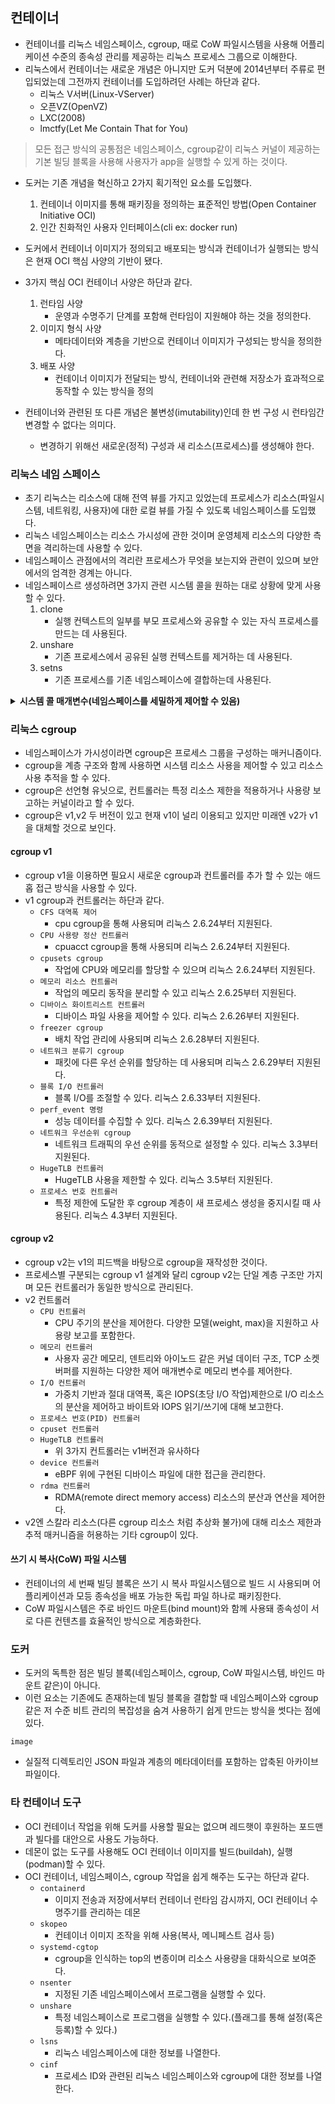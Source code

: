 ## 컨테이너

- 컨테이너를 리눅스 네임스페이스, cgroup, 때로 CoW 파일시스템을 사용해 어플리케이션 수준의 종속성 관리를 제공하는 리눅스 프로세스 그룹으로 이해한다.
- 리눅스에서 컨테이너는 새로운 개념은 아니지만 도커 덕분에 2014년부터 주류로 편입되었는데 그전까지 컨테이너를 도입하려던 사례는 하단과 같다.
  - 리눅스 V서버(Linux-VServer)
  - 오픈VZ(OpenVZ)
  - LXC(2008)
  - lmctfy(Let Me Contain That for You)

> 모든 접근 방식의 공통점은 네임스페이스, cgroup같이 리눅스 커널이 제공하는 기본 빌딩 블록을 사용해 사용자가 app을 실행할 수 있게 하는 것이다.

- 도커는 기존 개념을 혁신하고 2가지 획기적인 요소를 도입했다.
    1. 컨테이너 이미지를 통해 패키징을 정의하는 표준적인 방법(Open Container Initiative OCI)
    2. 인간 친화적인 사용자 인터페이스(cli ex: docker run)
- 도커에서 컨테이너 이미지가 정의되고 배포되는 방식과 컨테이너가 실행되는 방식은 현재 OCI 핵심 사양의 기반이 됐다.
- 3가지 핵심 OCI 컨테이너 사양은 하단과 같다.
    1. 런타임 사양
       - 운영과 수명주기 단계를 포함해 런타임이 지원해야 하는 것을 정의한다.
    2. 이미지 형식 사양 
       - 메타데이터와 계층을 기반으로 컨테이너 이미지가 구성되는 방식을 정의한다.
    3. 배포 사양
       - 컨테이너 이미지가 전달되는 방식, 컨테이너와 관련해 저장소가 효과적으로 동작할 수 있는 방식을 정의

- 컨테이너와 관련된 또 다른 개념은 불변성(imutability)인데 한 번 구성 시 런타임간 변경할 수 없다는 의미다.
  - 변경하기 위해선 새로운(정적) 구성과 새 리소스(프로세스)를 생성해야 한다.

### 리눅스 네임 스페이스

- 초기 리눅스는 리소스에 대해 전역 뷰를 가지고 있었는데 프로세스가 리소스(파일시스템, 네트워킹, 사용자)에 대한 로컬 뷰를 가질 수 있도록 네임스페이스를 도입했다.
- 리눅스 네임스페이스는 리소스 가시성에 관한 것이며 운영체제 리소스의 다양한 측면을 격리하는데 사용할 수 있다.
- 네임스페이스 관점에서의 격리란 프로세스가 무엇을 보는지와 관련이 있으며 보안에서의 엄격한 경계는 아니다.
- 네임스페이스르 생성하려면 3가지 관련 시스템 콜을 원하는 대로 상황에 맞게 사용할 수 있다.
    1. clone
        - 실행 컨텍스트의 일부를 부모 프로세스와 공유할 수 있는 자식 프로세스를 만드는 데 사용된다.
    2. unshare
        - 기존 프로세스에서 공유된 실행 컨텍스트를 제거하는 데 사용된다.
    3. setns
        - 기존 프로세스를 기존 네임스페이스에 결합하는데 사용된다.


<details>
<summary><strong>시스템 콜 매개변수(네임스페이스를 세밀하게 제어할 수 있음)</strong></summary>
<div>

- `CLONE_NEWNS`
  - 파일시스템 마운트 지점에 사용한다. 
  - /prod/$PID/mounts를 통해 확인할 수 있으며 리눅스 2.4.19부터 지원된다.
- `CLONE_NEWUTS`
  - 호스트명과 (NIS) 도메인 이름 격리를 만들 때 사용한다.
  - uname -n 과 hostname -f 를 통해 확인할 수 있으며 리눅스 2.6.19부터 지원된다.
- `CLONE_NEWIPC`
  - 시스템V IPC 객체나 POSIX 메시지 큐 같은 프로세스간 통신(IPC)의 리소스 격리를 할 때 사용한다.
  - /proc/sys/fs/mqueue, /proc/sys/kernel, /proc/sysvipc를 통해 확인할 수 있고 리눅스 2.6.19부터 지원된다.
- `CLONE_NEWPID`
  - PID 번호 공간 격리를 할 때 사용한다. 
  - /proc/$PID/status를 통해 세부 정보를 수집할 수 있으며 리눅스 2.6.24부터 지원된다.
- `CLONE_NEWNET`
  - 네트워크 디바이스, IP 주소, IP 라우팅 테이블, 포트 번호 같은 네트워크 시스템 리소스의 가시성을 제어하는 데 사용한다.
  - ip netns list, /proc/net, /sys/class/net을 통해 확인할 수 있고 리눅스 2.6.29부터 지원된다.
- `CLONE_NEWUSER`
  - 네임스페이스 내부/외부에서 UID+GID를 매핑하는 데 사용한다.
  - id 명령과 /proc/$PID/uid_map, /proc/$PID/gid_map을 통해 UID,GID 그리고 해당 매핑을 조회할 수 있고 리눅스 3.8부터 지원
- `CLONE_NEWGROUP`
  - 네임스페이스에서 cgroup을 관리하는 데 사용한다..
  - /sys/fs/cgroup, /proc/cgroup, /proc/$PID/cgroup을 통해 확인할 수 있으며 리눅스 4.6부터 지원한다.

```shell

$ sudo lsns # 시스템에서 사용 중인 네임스페이스를 보는 방법
        NS TYPE  NPROCS   PID USER      COMMAND
4026531836 pid      424     1 root      /usr/lib/systemd/systemd --switched-root
4026531837 user     861     1 root      /usr/lib/systemd/systemd --switched-root
4026531838 uts      424     1 root      /usr/lib/systemd/systemd --switched-root
4026531839 ipc      424     1 root      /usr/lib/systemd/systemd --switched-root
```

</div>
</details>

### 리눅스 cgroup

- 네임스페이스가 가시성이라면 cgroup은 프로세스 그룹을 구성하는 매커니즘이다.
- cgroup을 계층 구조와 함께 사용하면 시스템 리소스 사용을 제어할 수 있고 리소스 사용 추적을 할 수 있다.
- cgroup은 선언형 유닛으로, 컨트롤러는 특정 리소스 제한을 적용하거나 사용량 보고하는 커널이라고 할 수 있다.
- cgroup은 v1,v2 두 버전이 있고 현재 v1이 널리 이용되고 있지만 미래엔 v2가 v1을 대체할 것으로 보인다.


#### cgroup v1

- cgroup v1을 이용하면 필요시 새로운 cgroup과 컨트롤러를 추가 할 수 있는 애드홉 접근 방식을 사용할 수 있다.
- v1 cgroup과 컨트롤러는 하단과 같다.
  - `CFS 대역폭 제어`
    - cpu cgroup을 통해 사용되며 리눅스 2.6.24부터 지원된다.
  - `CPU 사용량 정산 컨트롤러`
    - cpuacct cgroup을 통해 사용되며 리눅스 2.6.24부터 지원된다.
  - `cpusets cgroup`
    - 작업에 CPU와 메모리를 할당할 수 있으며 리눅스 2.6.24부터 지원된다.
  - `메모리 리소스 컨트롤러`
    - 작업의 메모리 동작을 분리할 수 있고 리눅스 2.6.25부터 지원된다.
  - `디바이스 화이트리스트 컨트롤러`
    - 디바이스 파일 사용을 제어할 수 있다. 리눅스 2.6.26부터 지원된다.
  - `freezer cgroup`
    - 배치 작업 관리에 사용되며 리눅스 2.6.28부터 지원된다.
  - `네트워크 분류기 cgroup`
    - 패킷에 다른 우선 순위를 할당하는 데 사용되며 리눅스 2.6.29부터 지원된다.
  - `블록 I/O 컨트롤러`
    - 블록 I/O를 조절할 수 있다. 리눅스 2.6.33부터 지원된다.
  - `perf_event 명령`
    - 성능 데이터를 수집할 수 있다. 리눅스 2.6.39부터 지원된다.
  - `네트워크 우선순위 cgroup`
    - 네트워크 트래픽의 우선 순위를 동적으로 설정할 수 있다. 리눅스 3.3부터 지원된다.
  - `HugeTLB 컨트롤러`
    - HugeTLB 사용을 제한할 수 있다. 리눅스 3.5부터 지원된다.
  - `프로세스 번호 컨트롤러`
    - 특정 제한에 도달한 후 cgroup 계층이 새 프로세스 생성을 중지시킬 때 사용된다. 리눅스 4.3부터 지원된다.

#### cgroup v2

- cgroup v2는 v1의 피드백을 바탕으로 cgroup을 재작성한 것이다.
- 프로세스별 구분되는 cgroup v1 설계와 달리 cgroup v2는 단일 계층 구조만 가지며 모든 컨트롤러가 동일한 방식으로 관리된다.
- v2 컨트롤러
  - `CPU 컨트롤러`
    - CPU 주기의 분산을 제어한다. 다양한 모델(weight, max)을 지원하고 사용량 보고를 포함한다.
  - `메모리 컨트롤러`
    - 사용자 공간 메모리, 덴트리와 아이노드 같은 커널 데이터 구조, TCP 소켓 버퍼를 지원하는 다양한 제어 매개변수로 메모리 변수를 제어한다.
  - `I/O 컨트롤러`
    - 가중치 기반과 절대 대역폭, 혹은 IOPS(초당 I/O 작업)제한으로 I/O 리소스의 분산을 제어하고 바이트와 IOPS 읽기/쓰기에 대해 보고한다.
  - `프로세스 번호(PID) 컨트롤러`
  - `cpuset 컨트롤러`
  - `HugeTLB 컨트롤러`
    - 위 3가지 컨트롤러는 v1버전과 유사하다
  - `device 컨트롤러`
    - eBPF 위에 구현된 디바이스 파일에 대한 접근을 관리한다.
  - `rdma 컨트롤러`
    - RDMA(remote direct memory access) 리소스의 분산과 연산을 제어한다.
- v2엔 스칼라 리소스(다른 cgroup 리소스 처럼 추상화 불가)에 대해 리소스 제한과 추적 매커니즘을 허용하는 기타 cgroup이 있다.

#### 쓰기 시 복사(CoW) 파일 시스템

- 컨테이너의 세 번째 빌딩 블록은 쓰기 시 복사 파일시스템으로 빌드 시 사용되며 어플리케이션과 모등 종속성을 배포 가능한 독립 파일 하나로 패키징한다.
- CoW 파일시스템은 주로 바인드 마운트(bind mount)와 함께 사용돼 종속성이 서로 다른 컨텐츠를 효율적인 방식으로 계층화한다.

### 도커

- 도커의 독특한 점은 빌딩 블록(네임스페이스, cgroup, CoW 파일시스템, 바인드 마운트 같은)이 아니다.
- 이런 요소는 기존에도 존재하는데 빌딩 블록을 결합할 때 네임스페이스와 cgroup 같은 저 수준 비트 관리의 복잡성을 숨겨 사용하기 쉽게 만드는 방식을 썻다는 점에 있다.

`image`
- 실질적 디렉토리인 JSON 파일과 계층의 메타데이터를 포함하는 압축된 아카이브 파일이다.

### 타 컨테이너 도구

- OCI 컨테이너 작업을 위해 도커를 사용할 필요는 없으며 레드햇이 후원하는 포드맨과 빌다를 대안으로 사용도 가능하다.
- 데몬이 없는 도구를 사용해도 OCI 컨테이너 이미지를 빌드(buildah), 실행(podman)할 수 있다.
- OCI 컨테이너, 네임스페이스, cgroup 작업을 쉽게 해주는 도구는 하단과 같다.
  - `containerd`
    - 이미지 전송과 저장에서부터 컨테이너 런타임 감시까지, OCI 컨테이너 수명주기를 관리하는 데몬
  - `skopeo`
    - 컨테이너 이미지 조작을 위해 사용(복사, 메니페스트 검사 등)
  - `systemd-cgtop`
    - cgroup을 인식하는 top의 변종이며 리소스 사용량을 대화식으로 보여준다.
  - `nsenter`
    - 지정된 기존 네임스페이스에서 프로그램을 실행할 수 있다.
  - `unshare`
    - 특정 네임스페이스로 프로그램을 실행할 수 있다.(플래그를 통해 설정(혹은 등록)할 수 있다.)
  - `lsns`
    - 리눅스 네임스페이스에 대한 정보를 나열한다.
  - `cinf`
    - 프로세스 ID와 관련된 리눅스 네임스페이스와 cgroup에 대한 정보를 나열한다.
